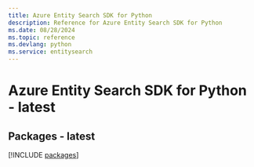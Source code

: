 ```yaml
---
title: Azure Entity Search SDK for Python
description: Reference for Azure Entity Search SDK for Python
ms.date: 08/28/2024
ms.topic: reference
ms.devlang: python
ms.service: entitysearch
---
```

# Azure Entity Search SDK for Python - latest
## Packages - latest
[!INCLUDE [packages](entity-search-index.md)]